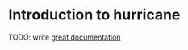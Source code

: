 # Introduction to hurricane

TODO: write [great documentation](http://jacobian.org/writing/what-to-write/)
